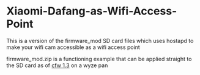 # Xiaomi-Dafang-as-Wifi-Access-Point
This is a version of the firmware_mod SD card files which uses hostapd to make your wifi cam accessible as a wifi access point

firmware_mod.zip is a functioning example that can be applied straight to the SD card as of [cfw 1.3](https://github.com/EliasKotlyar/Xiaomi-Dafang-Hacks/blob/master/hacks/cfw/dafang/cfw-1.3.bin) on a wyze pan
